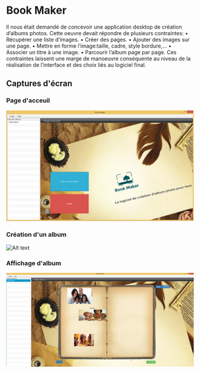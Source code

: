




# Book Maker

Il nous était demandé de concevoir une application desktop de création d’albums photos. Cette oeuvre devait répondre de plusieurs contraintes:
•	Récupérer une liste d’images.
•	Créer des pages.
•	Ajouter des images sur une page.
•	Mettre en forme l’image:taille, cadre, style bordure,...
•	Associer un titre à une image.
•	Parcourir l’album page par page.
Ces contraintes laissent une marge de manoeuvre conséquente au niveau de la réalisation de l’interface et des choix liés au logiciel final.

## Captures d'écran

### Page d'acceuil
![Alt text](images/Accueil.PNG?raw=true "Page d'accueil")

### Création d'un album
![Alt text](images/Créationalbum.PNG?raw=true "Création d'un album")

### Affichage d'album
![Alt text](images/Album.PNG?raw=true "Album")